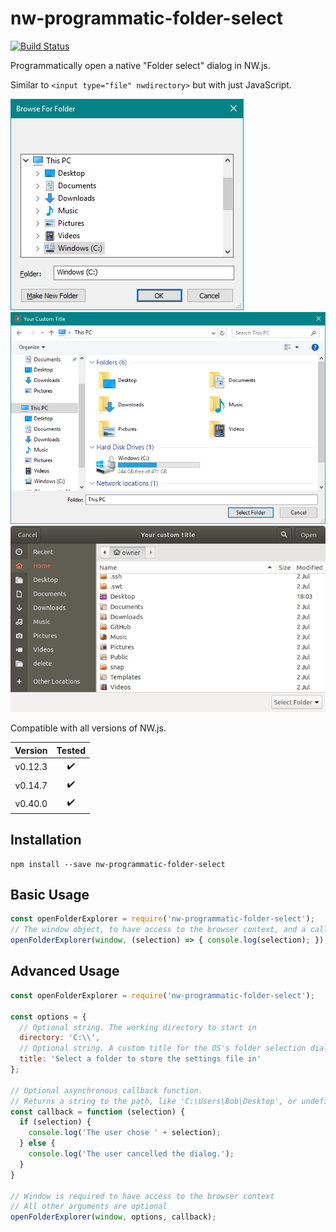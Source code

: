 # nw-programmatic-folder-select

[![Build Status](https://travis-ci.org/nwutils/nw-programmatic-folder-select.svg?branch=master)](https://travis-ci.org/nwutils/nw-programmatic-folder-select)

Programmatically open a native "Folder select" dialog in NW.js.

Similar to `<input type="file" nwdirectory>` but with just JavaScript.

![Windows Screenshot from NW.js 0.12.3](screenshots/win.png)
![Windows Screenshot from NW.js 0.40.0](screenshots/win2.png)
![Ubuntu Screenshot from NW.js 0.40.0](screenshots/ubuntu.png)

Compatible with all versions of NW.js.

**Version** | **Tested**
:--:        | :--:
v0.12.3     | :heavy_check_mark:
v0.14.7     | :heavy_check_mark:
v0.40.0     | :heavy_check_mark:


## Installation

```
npm install --save nw-programmatic-folder-select
```


## Basic Usage

```js
const openFolderExplorer = require('nw-programmatic-folder-select');
// The window object, to have access to the browser context, and a callback function with the user's choice
openFolderExplorer(window, (selection) => { console.log(selection); });
```


## Advanced Usage

```js
const openFolderExplorer = require('nw-programmatic-folder-select');

const options = {
  // Optional string. The working directory to start in
  directory: 'C:\\',
  // Optional string. A custom title for the OS's folder selection dialog
  title: 'Select a folder to store the settings file in'
};

// Optional asynchronous callback function.
// Returns a string to the path, like 'C:\Users\Bob\Desktop', or undefined if no selection made
const callback = function (selection) {
  if (selection) {
    console.log('The user chose ' + selection);
  } else {
    console.log('The user cancelled the dialog.');
  }
}

// Window is required to have access to the browser context
// All other arguments are optional
openFolderExplorer(window, options, callback);
```
